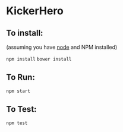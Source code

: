 # KickerHero

## To install:
(assuming you have [node](http://nodejs.org/) and NPM installed)

`npm install`
`bower install`

## To Run:
`npm start`

## To Test:
`npm test`
